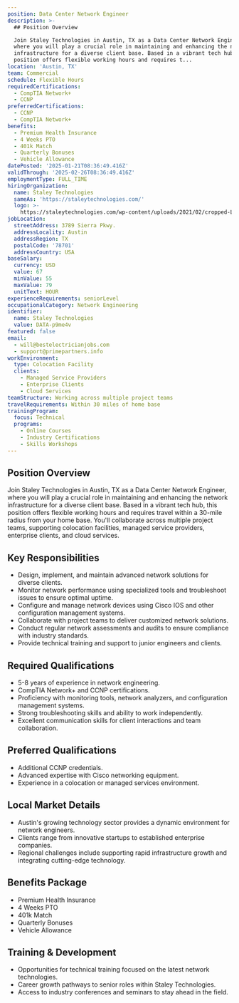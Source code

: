 ```yaml
---
position: Data Center Network Engineer
description: >-
  ## Position Overview

  Join Staley Technologies in Austin, TX as a Data Center Network Engineer,
  where you will play a crucial role in maintaining and enhancing the network
  infrastructure for a diverse client base. Based in a vibrant tech hub, this
  position offers flexible working hours and requires t...
location: 'Austin, TX'
team: Commercial
schedule: Flexible Hours
requiredCertifications:
  - CompTIA Network+
  - CCNP
preferredCertifications:
  - CCNP
  - CompTIA Network+
benefits:
  - Premium Health Insurance
  - 4 Weeks PTO
  - 401k Match
  - Quarterly Bonuses
  - Vehicle Allowance
datePosted: '2025-01-21T08:36:49.416Z'
validThrough: '2025-02-26T08:36:49.416Z'
employmentType: FULL_TIME
hiringOrganization:
  name: Staley Technologies
  sameAs: 'https://staleytechnologies.com/'
  logo: >-
    https://staleytechnologies.com/wp-content/uploads/2021/02/cropped-Logo_StaleyTechnologies.png
jobLocation:
  streetAddress: 3789 Sierra Pkwy.
  addressLocality: Austin
  addressRegion: TX
  postalCode: '78701'
  addressCountry: USA
baseSalary:
  currency: USD
  value: 67
  minValue: 55
  maxValue: 79
  unitText: HOUR
experienceRequirements: seniorLevel
occupationalCategory: Network Engineering
identifier:
  name: Staley Technologies
  value: DATA-p9me4v
featured: false
email:
  - will@bestelectricianjobs.com
  - support@primepartners.info
workEnvironment:
  type: Colocation Facility
  clients:
    - Managed Service Providers
    - Enterprise Clients
    - Cloud Services
teamStructure: Working across multiple project teams
travelRequirements: Within 30 miles of home base
trainingProgram:
  focus: Technical
  programs:
    - Online Courses
    - Industry Certifications
    - Skills Workshops
---
```




## Position Overview
Join Staley Technologies in Austin, TX as a Data Center Network Engineer, where you will play a crucial role in maintaining and enhancing the network infrastructure for a diverse client base. Based in a vibrant tech hub, this position offers flexible working hours and requires travel within a 30-mile radius from your home base. You'll collaborate across multiple project teams, supporting colocation facilities, managed service providers, enterprise clients, and cloud services.

## Key Responsibilities
- Design, implement, and maintain advanced network solutions for diverse clients.
- Monitor network performance using specialized tools and troubleshoot issues to ensure optimal uptime.
- Configure and manage network devices using Cisco IOS and other configuration management systems.
- Collaborate with project teams to deliver customized network solutions.
- Conduct regular network assessments and audits to ensure compliance with industry standards.
- Provide technical training and support to junior engineers and clients.

## Required Qualifications
- 5-8 years of experience in network engineering.
- CompTIA Network+ and CCNP certifications.
- Proficiency with monitoring tools, network analyzers, and configuration management systems.
- Strong troubleshooting skills and ability to work independently.
- Excellent communication skills for client interactions and team collaboration.

## Preferred Qualifications
- Additional CCNP credentials.
- Advanced expertise with Cisco networking equipment.
- Experience in a colocation or managed services environment.

## Local Market Details
- Austin's growing technology sector provides a dynamic environment for network engineers.
- Clients range from innovative startups to established enterprise companies.
- Regional challenges include supporting rapid infrastructure growth and integrating cutting-edge technology.

## Benefits Package
- Premium Health Insurance
- 4 Weeks PTO
- 401k Match
- Quarterly Bonuses
- Vehicle Allowance

## Training & Development
- Opportunities for technical training focused on the latest network technologies.
- Career growth pathways to senior roles within Staley Technologies.
- Access to industry conferences and seminars to stay ahead in the field.
